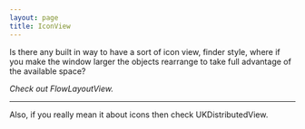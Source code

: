 ```yaml
---
layout: page
title: IconView
---
```


Is there any built in way to have a sort of icon view, finder style, where if you make the window larger the objects rearrange to take full advantage of the available space?

*Check out FlowLayoutView.*

----

Also, if you really mean it about icons then check UKDistributedView.

